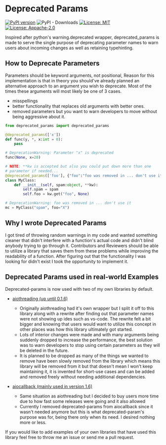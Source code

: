 # Deprecated Params 
[![PyPI version](https://badge.fury.io/py/deprecated-params.svg)](https://badge.fury.io/py/deprecated-params)
![PyPI - Downloads](https://img.shields.io/pypi/dm/deprecated-params)
[![License: MIT](https://img.shields.io/badge/License-MIT-yellow.svg)](https://opensource.org/licenses/MIT)
[![License: Appache-2.0](https://img.shields.io/badge/License-Appache-yellow.svg)](https://opensource.org/licenses/Appache-2-0)


Inspired after python's warning.deprecated wrapper, deprecated_params is made to serve the single purpose of deprecating parameter names to warn users
about incoming changes as well as retaining typehinting.



## How to Deprecate Parameters
Parameters should be keyword arguments, not positional, Reason
for this implementation is that in theory you should've already 
planned an alternative approach to an argument you wish 
to deprecate. Most of the times these arguments will most 
likely be one of 3 cases.
- misspellings
- better functionality that replaces old arguments with better ones.
- removed parameters but you want to warn developers
  to move without being aggressive about it.


```python
from deprecated_params import deprecated_params

@deprecated_params(['x'])
def func(y, *, x:int = 0):
    pass

# DeprecationWarning: Parameter "x" is deprecated
func(None, x=20)

# NOTE: **kw is accepted but also you could put down more than one 
# parameter if needed...
@deprecated_params(['foo'], {"foo":"foo was removed in ... don't use it"}, display_kw=False)
class MyClass:
    def __init__(self, spam:object, **kw):
        self.spam = spam
        self.foo = kw.get("foo", None)

# DeprecationWarning: foo was removed in ... don't use it
mc = MyClass("spam", foo="X")
```

## Why I wrote Deprecated Params
I got tired of throwing random warnings in my code and wanted something cleaner that didn't 
interfere with a function's actual code and didn't blind anybody trying to go through it. 
Contributors and Reviewers should be able to utilize a library that saves them from these problems
while improving the readability of a function. After figuring out that the functionality I was 
looking for didn't exist I took the opportunity to implement it.

## Deprecated Params used in real-world Examples 
Deprecated-params is now used with two of my own libraries by default. 

- [aiothreading (up until 0.1.6)](https://github.com/Vizonex/aiothreading)
  - Originally aiothreading had it's own wrapper but I split it off to this library along with a rewrite after finding out that
    parameter names were not showing up ides such as vs-code. The rewrite felt a bit bigger and knowing that users would want to utilize
    this concept in other places was how this library ultimately got started.
  - Lots of interior changes were made and with many arguments being suddenly dropped to increase the performance, the best solution was to warn
    developers to stop using certain parameters as they will be deleted in the future.
  - It is planned to be dropped as many of the things we wanted to remove have been slowly removed from the library which means this library will
    be removed from it but that doesn't mean I won't keep maintaining it, it is invented for short-use cases and can be added and removed freely
    without needing additional dependencies. 

- [aiocallback (mainly used in version 1.6)](https://github.com/Vizonex/aiocallback)
  - Same situation as aiothreading but I decided to buy users more time due to how fast some releases were going and it also allowed
  - Currently I removed deprecated-params from aiocallback since it wasn't needed anymore but this is what deprecated-param's purpose 
    was for, being there only when its need. I desired nothing more or less.

If you would like to add examples of your own libraries that have used this library feel free to throw me an issue or send me a pull request.

